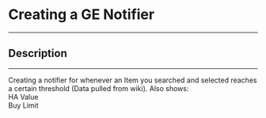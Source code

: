 <h1> Creating a GE Notifier </h1>
<hr>

<h2>Description</h2>
<hr>
<p>Creating a notifier for whenever an Item you searched and selected reaches a certain threshold (Data pulled from wiki).
Also shows:<br>
HA Value<br>
Buy Limit<br>

</p>
